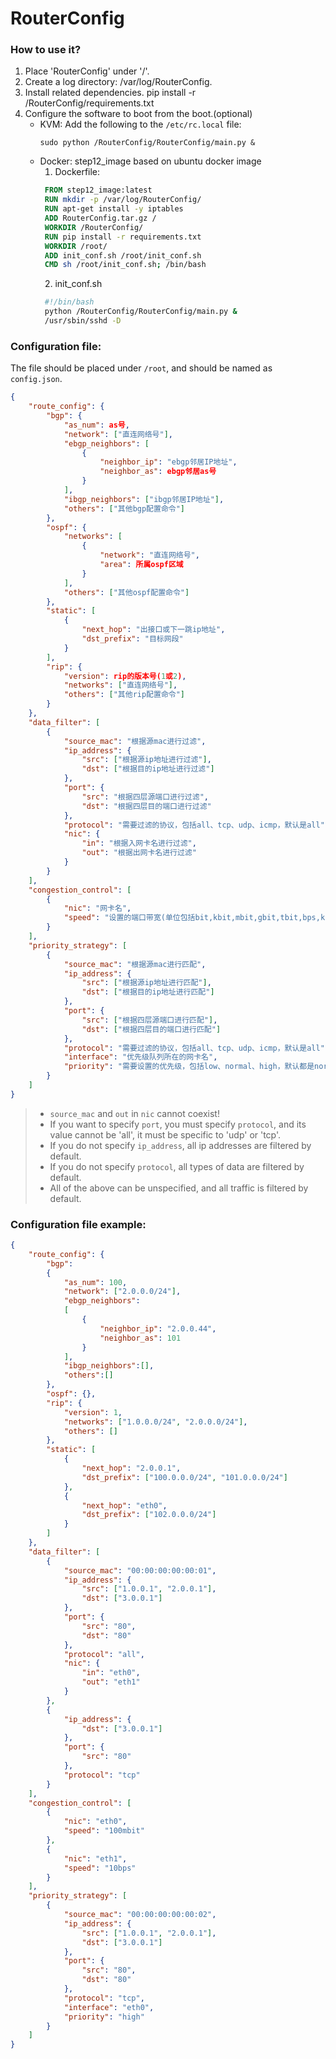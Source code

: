 # RouterConfig

### How to use it?
1. Place 'RouterConfig' under '/'.
2. Create a log directory: /var/log/RouterConfig.
3. Install related dependencies.
   pip install -r /RouterConfig/requirements.txt
4. Configure the software to boot from the boot.(optional)
   - KVM: Add the following to the `/etc/rc.local` file: 
        ```vim
        sudo python /RouterConfig/RouterConfig/main.py &
        ```
   - Docker: step12_image based on ubuntu docker image
      1. Dockerfile: 
        ```dockerfile
         FROM step12_image:latest
         RUN mkdir -p /var/log/RouterConfig/
         RUN apt-get install -y iptables
         ADD RouterConfig.tar.gz /
         WORKDIR /RouterConfig/
         RUN pip install -r requirements.txt
         WORKDIR /root/
         ADD init_conf.sh /root/init_conf.sh
         CMD sh /root/init_conf.sh; /bin/bash
        ```
      2. init_conf.sh
        ```bash
         #!/bin/bash
         python /RouterConfig/RouterConfig/main.py &
         /usr/sbin/sshd -D
        ```

### Configuration file:

The file should be placed under `/root`, and should be named as `config.json`.

```json
{
    "route_config": {
        "bgp": {
            "as_num": as号,
            "network": ["直连网络号"],
            "ebgp_neighbors": [
                {
                    "neighbor_ip": "ebgp邻居IP地址",
                    "neighbor_as": ebgp邻居as号
                }
            ],
            "ibgp_neighbors": ["ibgp邻居IP地址"],
            "others": ["其他bgp配置命令"]
        },
        "ospf": {
            "networks": [
                {
                    "network": "直连网络号",
                    "area": 所属ospf区域
                }
            ],
            "others": ["其他ospf配置命令"]
        },
        "static": [
            {
                "next_hop": "出接口或下一跳ip地址",
                "dst_prefix": "目标网段"
            }
        ],
        "rip": {
            "version": rip的版本号(1或2),
            "networks": ["直连网络号"],
            "others": ["其他rip配置命令"]
        }
    },
    "data_filter": [
        {
            "source_mac": "根据源mac进行过滤",
            "ip_address": {
                "src": ["根据源ip地址进行过滤"],
                "dst": ["根据目的ip地址进行过滤"]
            },
            "port": {
                "src": "根据四层源端口进行过滤",
                "dst": "根据四层目的端口进行过滤"
            },
            "protocol": "需要过滤的协议，包括all、tcp、udp、icmp，默认是all",
            "nic": {
                "in": "根据入网卡名进行过滤",
                "out": "根据出网卡名进行过滤"
            }
        }
    ],
    "congestion_control": [
        {
            "nic": "网卡名",
            "speed": "设置的端口带宽(单位包括bit,kbit,mbit,gbit,tbit,bps,kbps,mbps,gbps,tbps)"
        }
    ],
    "priority_strategy": [
        {
            "source_mac": "根据源mac进行匹配",
            "ip_address": {
                "src": ["根据源ip地址进行匹配"],
                "dst": ["根据目的ip地址进行匹配"]
            },
            "port": {
                "src": ["根据四层源端口进行匹配"],
                "dst": ["根据四层目的端口进行匹配"]
            },
            "protocol": "需要过滤的协议，包括all、tcp、udp、icmp，默认是all",
            "interface": "优先级队列所在的网卡名",
            "priority": "需要设置的优先级，包括low、normal、high，默认都是normal"
        }
    ]
}
```   

> - `source_mac` and `out` in `nic` cannot coexist!
> - If you want to specify `port`, you must specify `protocol`, and its value cannot be 'all', it must be specific to 'udp' or 'tcp'.
> - If you do not specify `ip_address`, all ip addresses are filtered by default.
> - If you do not specify `protocol`, all types of data are filtered by default.
> - All of the above can be unspecified, and all traffic is filtered by default.

### Configuration file example:

```json
{
    "route_config": {
        "bgp":
        {
            "as_num": 100,
            "network": ["2.0.0.0/24"],
            "ebgp_neighbors":
            [
                {
                    "neighbor_ip": "2.0.0.44",
                    "neighbor_as": 101
                }
            ],
            "ibgp_neighbors":[],
            "others":[]
        },
        "ospf": {},
        "rip": {
            "version": 1,
            "networks": ["1.0.0.0/24", "2.0.0.0/24"],
            "others": []
        },
        "static": [
            {
                "next_hop": "2.0.0.1",
                "dst_prefix": ["100.0.0.0/24", "101.0.0.0/24"]
            },
            {
                "next_hop": "eth0",
                "dst_prefix": ["102.0.0.0/24"]
            }
        ]
    },
    "data_filter": [
        {
            "source_mac": "00:00:00:00:00:01",		
            "ip_address": {
                "src": ["1.0.0.1", "2.0.0.1"],
                "dst": ["3.0.0.1"]
            },
            "port": {
                "src": "80",
                "dst": "80"
            },
            "protocol": "all",
            "nic": {
                "in": "eth0",
                "out": "eth1"
            }
        },
        {
            "ip_address": {
                "dst": ["3.0.0.1"]
            },
            "port": {
                "src": "80"
            },
            "protocol": "tcp"
        }
    ],
    "congestion_control": [
        {
            "nic": "eth0",
            "speed": "100mbit"
        },
        {
            "nic": "eth1",
            "speed": "10bps"
        }
    ],
    "priority_strategy": [
        {
            "source_mac": "00:00:00:00:00:02",
            "ip_address": {
                "src": ["1.0.0.1", "2.0.0.1"],
                "dst": ["3.0.0.1"]
            },
            "port": {
                "src": "80",
                "dst": "80"
            },
            "protocol": "tcp",
            "interface": "eth0",
            "priority": "high"
        }
    ]
}
```
